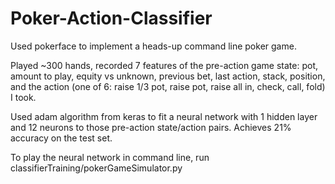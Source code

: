 # Poker-Action-Classifier
Used pokerface to implement a heads-up command line poker game.

Played ~300 hands, recorded 7 features of the pre-action game state: pot, amount to play, equity vs unknown, previous bet, last action, stack, position, and the action (one of 6: raise 1/3 pot, raise pot, raise all in, check, call, fold) I took.

Used adam algorithm from keras to fit a neural network with 1 hidden layer and 12 neurons to those pre-action state/action pairs. Achieves 21% accuracy on the test set. 

To play the neural network in command line, run classifierTraining/pokerGameSimulator.py 




